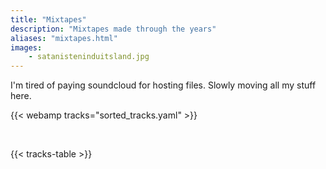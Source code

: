 ```yaml
---
title: "Mixtapes"
description: "Mixtapes made through the years"
aliases: "mixtapes.html"
images: 
    - satanisteninduitsland.jpg
---
```


I'm tired of paying soundcloud for hosting files. Slowly moving all my stuff here.

{{< webamp tracks="sorted_tracks.yaml" >}}

<br>

{{< tracks-table >}}
